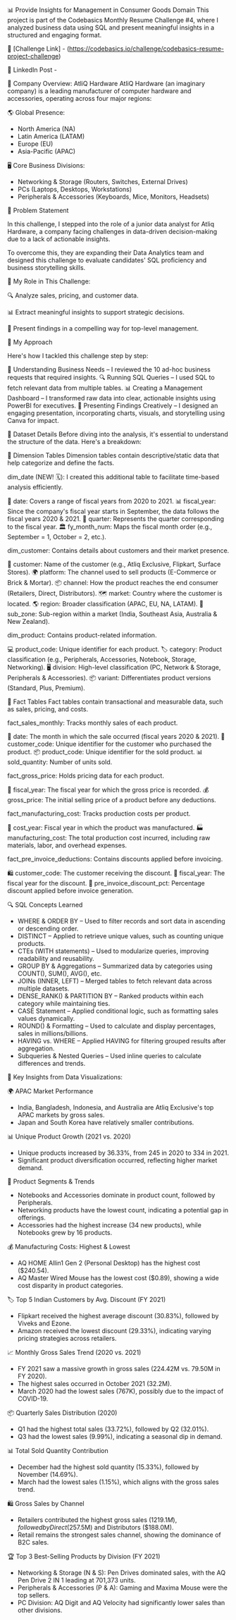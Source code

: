 📊 Provide Insights for Management in Consumer Goods Domain
This project is part of the Codebasics Monthly Resume Challenge #4, where I analyzed business data using SQL and present meaningful insights in a structured and engaging format.

📌 [Challenge Link] - (https://codebasics.io/challenge/codebasics-resume-project-challenge)

🔗 LinkedIn Post -

🏢 Company Overview: AtliQ Hardware
AtliQ Hardware (an imaginary company) is a leading manufacturer of computer hardware and accessories, operating across four major regions:

🌎 Global Presence:
  * North America (NA)
  * Latin America (LATAM)
  * Europe (EU)
  * Asia-Pacific (APAC)

🖥️ Core Business Divisions:
  * Networking & Storage (Routers, Switches, External Drives)
  * PCs (Laptops, Desktops, Workstations)
  * Peripherals & Accessories (Keyboards, Mice, Monitors, Headsets)

📝 Problem Statement

In this challenge, I stepped into the role of a junior data analyst for Atliq Hardware, a company facing challenges in data-driven decision-making due to a lack of actionable insights.

To overcome this, they are expanding their Data Analytics team and designed this challenge to evaluate candidates' SQL proficiency and business storytelling skills.

🎯 My Role in This Challenge:

  🔍 Analyze sales, pricing, and customer data.
  
  📊 Extract meaningful insights to support strategic decisions.
  
  🎥 Present findings in a compelling way for top-level management.

🎯 My Approach

Here's how I tackled this challenge step by step:

📄 Understanding Business Needs – I reviewed the 10 ad-hoc business requests that required insights.
🔍 Running SQL Queries – I used SQL to fetch relevant data from multiple tables.
📊 Creating a Management Dashboard – I transformed raw data into clear, actionable insights using PowerBI for executives.
🎥 Presenting Findings Creatively – I designed an engaging presentation, incorporating charts, visuals, and storytelling using Canva for impact.

📂 Dataset Details
Before diving into the analysis, it's essential to understand the structure of the data. Here's a breakdown:

🔹 Dimension Tables
Dimension tables contain descriptive/static data that help categorize and define the facts.

dim_date (NEW! 🗓️): I created this additional table to facilitate time-based analysis efficiently.

📅 date: Covers a range of fiscal years from 2020 to 2021.
📊 fiscal_year: Since the company's fiscal year starts in September, the data follows the fiscal years 2020 & 2021.
📆 quarter: Represents the quarter corresponding to the fiscal year.
🏛️ fy_month_num: Maps the fiscal month order (e.g., September = 1, October = 2, etc.).

dim_customer: Contains details about customers and their market presence.

🏬 customer: Name of the customer (e.g., Atliq Exclusive, Flipkart, Surface Stores).
🌍 platform: The channel used to sell products (E-Commerce or Brick & Mortar).
📦 channel: How the product reaches the end consumer (Retailers, Direct, Distributors).
🗺️ market: Country where the customer is located.
🌎 region: Broader classification (APAC, EU, NA, LATAM).
🏢 sub_zone: Sub-region within a market (India, Southeast Asia, Australia & New Zealand).

dim_product: Contains product-related information.

💻 product_code: Unique identifier for each product.
🏷️ category: Product classification (e.g., Peripherals, Accessories, Notebook, Storage, Networking).
🖥️ division: High-level classification (PC, Network & Storage, Peripherals & Accessories).
📦 variant: Differentiates product versions (Standard, Plus, Premium).

🔹 Fact Tables
Fact tables contain transactional and measurable data, such as sales, pricing, and costs.

fact_sales_monthly: Tracks monthly sales of each product.

📅 date: The month in which the sale occurred (fiscal years 2020 & 2021).
🛒 customer_code: Unique identifier for the customer who purchased the product.
📦 product_code: Unique identifier for the sold product.
📊 sold_quantity: Number of units sold.

fact_gross_price: Holds pricing data for each product.

📆 fiscal_year: The fiscal year for which the gross price is recorded.
💰 gross_price: The initial selling price of a product before any deductions.

fact_manufacturing_cost: Tracks production costs per product.

📆 cost_year: Fiscal year in which the product was manufactured.
🏭 manufacturing_cost: The total production cost incurred, including raw materials, labor, and overhead expenses.

fact_pre_invoice_deductions: Contains discounts applied before invoicing.

🛍️ customer_code: The customer receiving the discount.
📅 fiscal_year: The fiscal year for the discount.
🔻 pre_invoice_discount_pct: Percentage discount applied before invoice generation.

🔍 SQL Concepts Learned
* WHERE & ORDER BY – Used to filter records and sort data in ascending or descending order.
* DISTINCT – Applied to retrieve unique values, such as counting unique products.
* CTEs (WITH statements) – Used to modularize queries, improving readability and reusability.
* GROUP BY & Aggregations – Summarized data by categories using COUNT(), SUM(), AVG(), etc.
* JOINs (INNER, LEFT) – Merged tables to fetch relevant data across multiple datasets.
* DENSE_RANK() & PARTITION BY – Ranked products within each category while maintaining ties.
* CASE Statement – Applied conditional logic, such as formatting sales values dynamically.
* ROUND() & Formatting – Used to calculate and display percentages, sales in millions/billions.
* HAVING vs. WHERE – Applied HAVING for filtering grouped results after aggregation.
* Subqueries & Nested Queries – Used inline queries to calculate differences and trends.

🔑 Key Insights from Data Visualizations:

🌍 APAC Market Performance
* India, Bangladesh, Indonesia, and Australia are Atliq Exclusive's top APAC markets by gross sales.
* Japan and South Korea have relatively smaller contributions.

📊 Unique Product Growth (2021 vs. 2020)
* Unique products increased by 36.33%, from 245 in 2020 to 334 in 2021.
* Significant product diversification occurred, reflecting higher market demand.

🛒 Product Segments & Trends
* Notebooks and Accessories dominate in product count, followed by Peripherals.
* Networking products have the lowest count, indicating a potential gap in offerings.
* Accessories had the highest increase (34 new products), while Notebooks grew by 16 products.

💰 Manufacturing Costs: Highest & Lowest
* AQ HOME Allin1 Gen 2 (Personal Desktop) has the highest cost ($240.54).
* AQ Master Wired Mouse has the lowest cost ($0.89), showing a wide cost disparity in product categories.

🏷️ Top 5 Indian Customers by Avg. Discount (FY 2021)
* Flipkart received the highest average discount (30.83%), followed by Viveks and Ezone.
* Amazon received the lowest discount (29.33%), indicating varying pricing strategies across retailers.

📈 Monthly Gross Sales Trend (2020 vs. 2021)
* FY 2021 saw a massive growth in gross sales (224.42M vs. 79.50M in FY 2020).
* The highest sales occurred in October 2021 (32.2M).
* March 2020 had the lowest sales (767K), possibly due to the impact of COVID-19.

📦 Quarterly Sales Distribution (2020)
* Q1 had the highest total sales (33.72%), followed by Q2 (32.01%).
* Q3 had the lowest sales (9.99%), indicating a seasonal dip in demand.

📊 Total Sold Quantity Contribution
* December had the highest sold quantity (15.33%), followed by November (14.69%).
* March had the lowest sales (1.15%), which aligns with the gross sales trend.

🛍️ Gross Sales by Channel
* Retailers contributed the highest gross sales ($1219.1M), followed by Direct ($257.5M) and Distributors ($188.0M).
* Retail remains the strongest sales channel, showing the dominance of B2C sales.

🏆 Top 3 Best-Selling Products by Division (FY 2021)
* Networking & Storage (N & S): Pen Drives dominated sales, with the AQ Pen Drive 2 IN 1 leading at 701,373 units.
* Peripherals & Accessories (P & A): Gaming and Maxima Mouse were the top sellers.
* PC Division: AQ Digit and AQ Velocity had significantly lower sales than other divisions.
